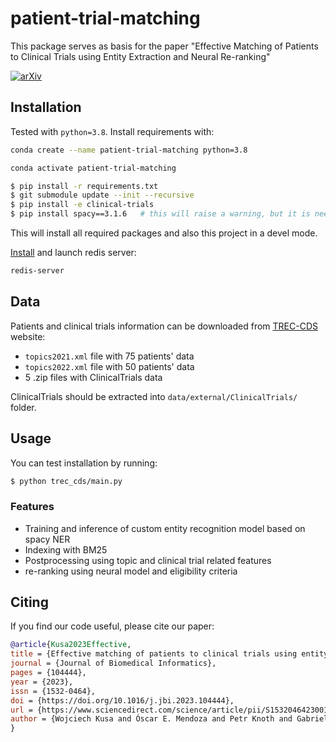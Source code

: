 patient-trial-matching
==============================

This package serves as basis for the paper "Effective Matching of Patients to Clinical Trials using Entity Extraction and Neural Re-ranking"



[![arXiv](https://img.shields.io/badge/arXiv-2307.00381-b31b1b.svg)](https://arxiv.org/abs/2307.00381)


## Installation

Tested with `python=3.8`. Install requirements with:

```bash
conda create --name patient-trial-matching python=3.8
```

```bash
conda activate patient-trial-matching
```

```bash
$ pip install -r requirements.txt
$ git submodule update --init --recursive
$ pip install -e clinical-trials 
$ pip install spacy==3.1.6   # this will raise a warning, but it is needed for the models to properly load
```

This will install all required packages and also this project in a devel mode.


[Install](https://redis.io/docs/getting-started/installation/) and launch redis server:
```bash
redis-server
```


## Data

Patients and clinical trials information can be downloaded from [TREC-CDS](http://trec-cds.org/2022.html) website:

* `topics2021.xml` file with 75 patients' data
* `topics2022.xml` file with 50 patients' data
* 5 .zip files with ClinicalTrials data

ClinicalTrials should be extracted into `data/external/ClinicalTrials/` folder.


## Usage

You can test installation by running:

```bash
$ python trec_cds/main.py
```

### Features

- Training and inference of custom entity recognition model based on spacy NER
- Indexing with BM25
- Postprocessing using topic and clinical trial related features
- re-ranking using neural model and eligibility criteria


## Citing

If you find our code useful, please cite our paper:

```bibtex
@article{Kusa2023Effective,
title = {Effective matching of patients to clinical trials using entity extraction and neural re-ranking},
journal = {Journal of Biomedical Informatics},
pages = {104444},
year = {2023},
issn = {1532-0464},
doi = {https://doi.org/10.1016/j.jbi.2023.104444},
url = {https://www.sciencedirect.com/science/article/pii/S153204642300165X},
author = {Wojciech Kusa and Óscar E. Mendoza and Petr Knoth and Gabriella Pasi and Allan Hanbury}
}
```
